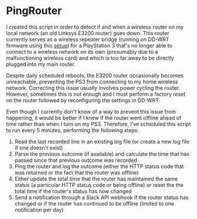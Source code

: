 
# PingRouter

I created this script in order to detect if and when a wireless router on my local network (an old Linksys E3200 router) goes down. This router currently serves as a wireless repeater bridge (running on DD-WRT firmware using this [setup](https://www.youtube.com/watch?v=oJaYE9Yk7gc&list=WL&index=3)) for a PlayStation 3 that's no longer able to connect to a wireless network on its own (presumably due to a malfunctioning wireless card) and which is too far away to be directly plugged into my main router.

Despite daily scheduled reboots, the E3200 router occasionally becomes unreachable, preventing the PS3 from connecting to my home wireless network. Correcting this issue usually involves power cycling the router. However,  sometimes this is not enough and I must perform a factory reset on the router followed by reconfiguring the settings in DD-WRT.

Even though I currently don't know of a way to prevent this issue from happening, it would be better if I knew if the router went offline ahead of time rather than when I turn on my PS3. Therefore, I've scheduled this script to run every 5 minutes, performing the following steps:

1. Read the last recorded line in an existing log file (or create a new log file if one doesn't exist)
2. Parse the previous outcome (if available) and calculate the time that has passed since that previous outcome was recorded
3. Ping the router and log the outcome (either the HTTP status code that was returned or the fact that the router was offline)
4. Either update the total time that the router has maintained the same status (a particular HTTP status code or being offline) or reset the the total time if the router's status has now changed
5. Send a notification through a Slack API webhook if the router status has changed or if the router has continued to be offline (limited to one notification per day)

